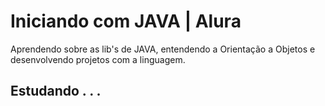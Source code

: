 # Iniciando com JAVA | Alura

 Aprendendo sobre as lib's de JAVA, entendendo a Orientação a Objetos e desenvolvendo projetos com a linguagem.

## Estudando . . . 
